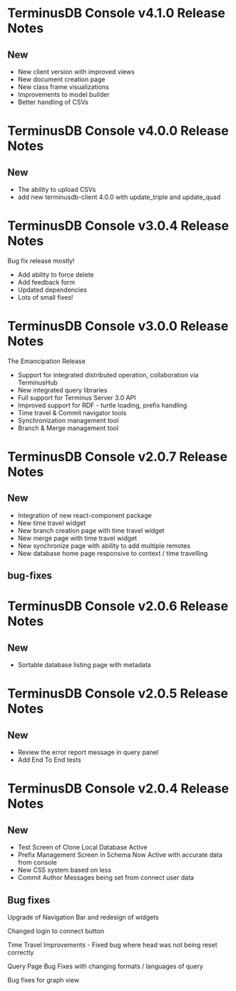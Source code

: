 # TerminusDB Console v4.1.0 Release Notes

## New

* New client version with improved views
* New document creation page
* New class frame visualizations
* Improvements to model builder
* Better handling of CSVs

# TerminusDB Console v4.0.0 Release Notes

## New

* The ability to upload CSVs
* add new terminusdb-client 4.0.0 with update_triple and update_quad

# TerminusDB Console v3.0.4 Release Notes

Bug fix release mostly!

* Add ability to force delete
* Add feedback form
* Updated dependencies
* Lots of small fixes!


# TerminusDB Console v3.0.0 Release Notes

The Emancipation Release

* Support for integrated distributed operation, collaboration via TerminusHub
* New integrated query libraries
* Full support for Terminus Server 3.0 API
* Improved support for RDF - turtle loading, prefix handling
* Time travel & Commit navigator tools
* Synchronization management tool
* Branch & Merge management tool

# TerminusDB Console v2.0.7 Release Notes

## New

* Integration of new react-component package
* New time travel widget
* New branch creation page with time travel widget
* New merge page with time travel widget
* New synchronize page with ability to add multiple remotes
* New database home page responsive to context / time travelling

## bug-fixes



# TerminusDB Console v2.0.6 Release Notes

## New

* Sortable database listing page with metadata

# TerminusDB Console v2.0.5 Release Notes

## New

* Review the error report message in query panel
* Add End To End tests


# TerminusDB Console v2.0.4 Release Notes

## New
* Test Screen of Clone Local Database Active
* Prefix Management Screen in Schema Now Active with accurate data from console
* New CSS system based on less
* Commit Author Messages being set from connect user data


## Bug fixes

Upgrade of Navigation Bar and redesign of widgets 

Changed login to connect button

Time Travel Improvements - Fixed bug where head was not being reset correctly

Query Page Bug Fixes with changing formats / languages of query 

Bug fixes for graph view



